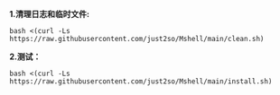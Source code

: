 **1.清理日志和临时文件:**            
```shell
bash <(curl -Ls https://raw.githubusercontent.com/just2so/Mshell/main/clean.sh)
```
**2.测试：**
```shell
bash <(curl -Ls https://raw.githubusercontent.com/just2so/Mshell/main/install.sh)
```



